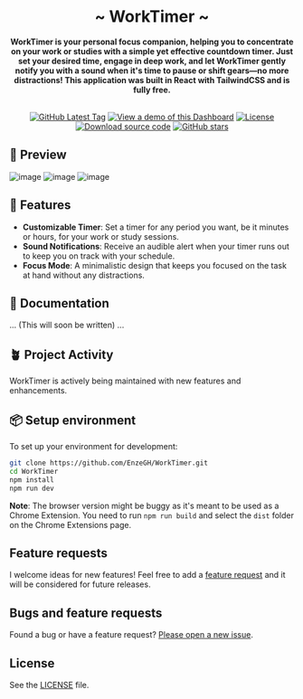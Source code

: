 <div align="center">
    <h1>~ WorkTimer ~</h1>
    <strong>
        WorkTimer is your personal focus companion, helping you to concentrate on your work or studies with a simple yet effective countdown timer. Just set your desired time, engage in deep work, and let WorkTimer gently notify you with a sound when it's time to pause or shift gears—no more distractions! This application was built in React with TailwindCSS and is fully free.
    </strong>
</div>

<br />

<p align="center">
  <a href="#" target="__blank"><img src="https://img.shields.io/github/v/tag/EnzeGH/WorkTimer?label=latest&color=blue" alt="GitHub Latest Tag"></a>
  <a href="https://dev.enze.cz/previews/enzeboard" target="__blank"><img src="https://img.shields.io/badge/Demo-Preview-purple" alt="View a demo of this Dashboard"></a>
  <a href="https://github.com/EnzeGH/WorkTimer/blob/main/LICENSE"><img src="https://img.shields.io/badge/License-MIT-blue" alt="License"></a>
  <a href="https://github.com/EnzeGH/WorkTimer/archive/main.zip" target="__blank"><img src="https://img.shields.io/badge/Download-ZIP-blue" alt="Download source code"></a>
  <a href="https://github.com/EnzeGH/WorkTimer" target="__blank"><img alt="GitHub stars" src="https://img.shields.io/github/stars/EnzeGH/Enzeboard?style=social"></a>
</p>

## :mag_right: Preview

![image](https://github.com/EnzeGH/WorkTimer/assets/149831955/636bf83f-ec93-44b6-b26c-c89a4c2b78f8)
![image](https://github.com/EnzeGH/WorkTimer/assets/149831955/19821fde-d92f-462b-831a-bb27b93014e6)
![image](https://github.com/EnzeGH/WorkTimer/assets/149831955/84c5a3f6-1cc6-461f-b037-8f89f1f5dc46)

## :rocket: Features

-   **Customizable Timer**: Set a timer for any period you want, be it minutes or hours, for your work or study sessions.
-   **Sound Notifications**: Receive an audible alert when your timer runs out to keep you on track with your schedule.
-   **Focus Mode**: A minimalistic design that keeps you focused on the task at hand without any distractions.

## :book: Documentation

... (This will soon be written) ...

## :potted_plant: Project Activity

WorkTimer is actively being maintained with new features and enhancements.

## :package: Setup environment

To set up your environment for development:

```bash
git clone https://github.com/EnzeGH/WorkTimer.git
cd WorkTimer
npm install
npm run dev
```

**Note**: The browser version might be buggy as it's meant to be used as a Chrome Extension. You need to run `npm run build` and select the `dist` folder on the Chrome Extensions page.

## Feature requests

I welcome ideas for new features! Feel free to add a [feature request](https://github.com/EnzeGH/WorkTimer/issues/new?assignees=&labels=enhancement&projects=&template=💡-feature-request.md&title=%5BFEATURE%5D) and it will be considered for future releases.

## Bugs and feature requests

Found a bug or have a feature request? [Please open a new issue](<[https://github.com/EnzeGH/WorkTimer/issues/ne](https://github.com/EnzeGH/WorkTimer/issues/new?assignees=&labels=bug&projects=&template=🐞-bug-report.md&title=%5BBUG%5D)https://github.com/EnzeGH/WorkTimer/issues/new?assignees=&labels=bug&projects=&template=🐞-bug-report.md&title=%5BBUG%5D>).

## License

See the [LICENSE](https://github.com/EnzeGH/WorkTimer/blob/main/LICENSE) file.
